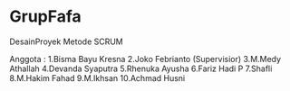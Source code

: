 # GrupFafa
DesainProyek
Metode SCRUM

Anggota :
1.Bisma Bayu Kresna
2.Joko Febrianto (Supervisior)
3.M.Medy Athallah
4.Devanda Syaputra
5.Rhenuka Ayusha
6.Fariz Hadi P
7.Shafli
8.M.Hakim Fahad
9.M.Ikhsan
10.Achmad Husni 
